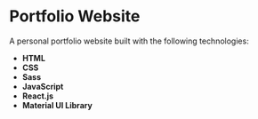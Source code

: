 # Portfolio Website  

A personal portfolio website built with the following technologies:  

- **HTML**  
- **CSS**  
- **Sass**  
- **JavaScript**  
- **React.js**  
- **Material UI Library**  
